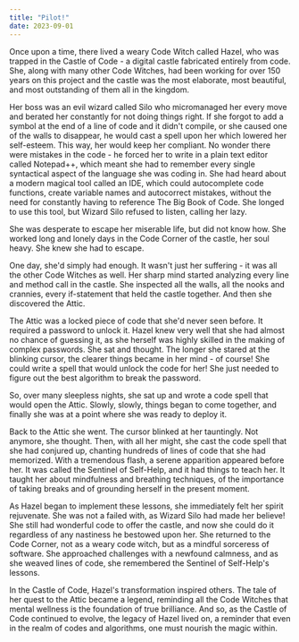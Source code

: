 ```yaml
---
title: "Pilot!"
date: 2023-09-01
---
```


Once upon a time, there lived a weary Code Witch called Hazel, who was trapped in the Castle of Code - a digital castle fabricated entirely from code. She, along with many other Code Witches, had been working for over 150 years on this project and the castle was the most elaborate, most beautiful, and most outstanding of them all in the kingdom.

Her boss was an evil wizard called Silo who micromanaged her every move and berated her constantly for not doing things right. If she forgot to add a symbol at the end of a line of code and it didn't compile, or she caused one of the walls to disappear, he would cast a spell upon her which lowered her self-esteem. This way, her would keep her compliant. No wonder there were mistakes in the code - he forced her to write in a plain text editor called Notepad++, which meant she had to remember every single syntactical aspect of the language she was coding in. She had heard about a modern magical tool called an IDE, which could autocomplete code functions, create variable names and autocorrect mistakes, without the need for constantly having to reference The Big Book of Code. She longed to use this tool, but Wizard Silo refused to listen, calling her lazy.

She was desperate to escape her miserable life, but did not know how. She worked long and lonely days in the Code Corner of the castle, her soul heavy. She knew she had to escape.

One day, she'd simply had enough. It wasn't just her suffering - it was all the other Code Witches as well. Her sharp mind started analyzing every line and method call in the castle. She inspected all the walls, all the nooks and crannies, every if-statement that held the castle together. And then she discovered the Attic.

The Attic was a locked piece of code that she'd never seen before. It required a password to unlock it. Hazel knew very well that she had almost no chance of guessing it, as she herself was highly skilled in the making of complex passwords. She sat and thought. The longer she stared at the blinking cursor, the clearer things became in her mind - of course! She could write a spell that would unlock the code for her! She just needed to figure out the best algorithm to break the password.

So, over many sleepless nights, she sat up and wrote a code spell that would open the Attic. Slowly, slowly, things began to come together, and finally she was at a point where she was ready to deploy it.

Back to the Attic she went. The cursor blinked at her tauntingly. Not anymore, she thought. Then, with all her might, she cast the code spell that she had conjured up, chanting hundreds of lines of code that she had memorized. With a tremendous flash, a serene apparition appeared before her. It was called the Sentinel of Self-Help, and it had things to teach her. It taught her about mindfulness and breathing techniques, of the importance of taking breaks and of grounding herself in the present moment.

As Hazel began to implement these lessons, she immediately felt her spirit rejuvenate. She was not a failed with, as Wizard Silo had made her believe! She still had wonderful code to offer the castle, and now she could do it regardless of any nastiness he bestowed upon her. She returned to the Code Corner, not as a weary code witch, but as a mindful sorceress of software. She approached challenges with a newfound calmness, and as she weaved lines of code, she remembered the Sentinel of Self-Help's lessons.

In the Castle of Code, Hazel's transformation inspired others. The tale of her quest to the Attic became a legend, reminding all the Code Witches that mental wellness is the foundation of true brilliance. And so, as the Castle of Code continued to evolve, the legacy of Hazel lived on, a reminder that even in the realm of codes and algorithms, one must nourish the magic within.
